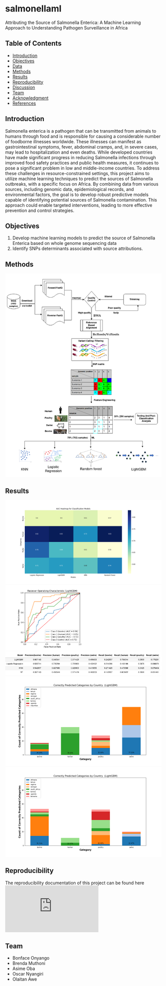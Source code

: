 # salmonellaml
Attributing the Source of Salmonella Enterica: A Machine Learning Approach to Understanding Pathogen Surveillance in Africa
## Table of Contents
- [Introduction](#Introduction)
- [Objectives](#Objectives)
- [Data](#Data)
- [Methods](#Methods)
- [Results](#Results)
- [Reproducibility](#Reproducibility)
- [Discussion](#Discussion)
- [Team](#Team)
- [Acknowledgment](#Acknowledgment)
- [References](#References)

## Introduction
Salmonella enterica is a pathogen that can be transmitted from animals to humans through food and is responsible for causing a considerable number of foodborne illnesses worldwide. These illnesses can manifest as gastrointestinal symptoms, fever, abdominal cramps, and, in severe cases, may lead to hospitalization and even deaths. While developed countries have made significant progress in reducing Salmonella infections through improved food safety practices and public health measures, it continues to pose a significant problem in low and middle-income countries. To address these challenges in resource-constrained settings, this project aims to utilize machine learning techniques to predict the sources of Salmonella outbreaks, with a specific focus on Africa. By combining data from various sources, including genomic data, epidemiological records, and environmental factors, the goal is to develop robust predictive models capable of identifying potential sources of Salmonella contamination. This approach could enable targeted interventions, leading to more effective prevention and control strategies.

## Objectives
1. Develop machine learning models to predict the source of Salmonella Enterica  based on whole genome sequencing data
2. Identify SNPs determinants associated with source attributions.

## Methods

![workflow](https://github.com/omicscodeathon/salmonellaml/blob/main/figures/workflow.png)

## Results
![results](https://github.com/omicscodeathon/salmonellaml/blob/main/figures/Model%20Performance_ROC_Evaluation.png)
![results](https://github.com/omicscodeathon/salmonellaml/blob/main/figures/ROCLightGBM.png)
![results](https://github.com/omicscodeathon/salmonellaml/blob/main/figures/precision_Recall.png)
![results](https://github.com/omicscodeathon/salmonellaml/blob/main/figures/Correct_Classification_graph.png)
![results](https://github.com/omicscodeathon/salmonellaml/blob/main/figures/Misclassification_graph.png)



## Reproducibility
The reproducibility documentation of this project can be found here 
![link](https://github.com/omicscodeathon/salmonellaml/blob/main/pipeline/REDME.md)
 
 ## Team
- Bonface Onyango
- Brenda Muthoni
- Asime Oba
- Oscar Nyangiri
- Olaitan Awe
